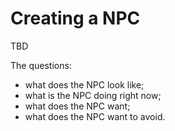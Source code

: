 # Creating a NPC

TBD

The questions:
- what does the NPC look like;
- what is the NPC doing right now;
- what does the NPC want;
- what does the NPC want to avoid.